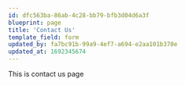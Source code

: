 ```yaml
---
id: dfc563ba-86ab-4c28-bb79-bfb3d04d6a3f
blueprint: page
title: 'Contact Us'
template_field: form
updated_by: fa7bc91b-99a9-4ef7-a694-e2aa101b370e
updated_at: 1692345674
---
```

This is contact us page